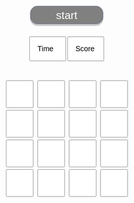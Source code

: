 <html>
<head>
<script async src="https://www.googletagmanager.com/gtag/js?id=G-FS3WN7E3DE"></script>
<script>
  window.dataLayer = window.dataLayer || [];
  function gtag(){dataLayer.push(arguments);}
  gtag('js', new Date());

  gtag('config', 'G-FS3WN7E3DE');
</script>
<meta http-equiv="content-type" content="text/html; charset=UTF-8">
<style>
input[type=checkbox] {
    width: 75px;
    height: 75px;
    vertical-align: middle;
}
.start{
  width: 200px;
  padding: 25px;
  box-sizing: border-box;
  border: 1px solid #68779a;
  background: #cbe8fa;
  cursor: pointer;
  text-decoration: none;
  display: block;
  background: gray;
  color: #fff;
  height: 50px;
  border-radius: 20px;
  line-height: 40px;
  align-items: center;
  padding: 10px 0;
  line-height: 1;
  font-size: 30px;
  margin-top: 350px;
  box-shadow: 0 5px 0 rgba(0, 0, 0, 0.2);
  width: 200px;
}
.ana2{
    width: 100px;
    padding: 20px;
    font-size: 20px; 
}
.ana{
    margin: 50px;
}
</style>
<script>
window.onload = function() {
	var startTime;
	var time;

	function start() {
		for (var i = 0; i < document.moguratataki.ana.length; ++i) {
			document.moguratataki.ana[i].disabled = true;
			document.moguratataki.ana[i].checked = false;
		}
		startTime = Date.now();
		document.moguratataki.point.value = 0;
		document.moguratataki.start.disabled = true;
		tokei();
		mogura();
	}

	function tokei() {
		time = Math.floor((Date.now() - startTime) / 1000);
		if (time >= 30) {
			for (var i = 0; i < document.moguratataki.ana.length; ++i) {
				document.moguratataki.ana[i].disabled = true;
			}
			document.moguratataki.time.value = 30;
			alert('ぷっww ' + document.moguratataki.point.value + '匹WWWWW');
			document.moguratataki.start.disabled = false;
			return;
		}
		document.moguratataki.time.value = time;
		setTimeout(tokei, 300);
	}

	function mogura() {
		if (time < 30) {
			document.moguratataki.time.value = time;
			for (var i = 0; i < document.moguratataki.ana.length; ++i) {
				document.moguratataki.ana[i].disabled = true;
				document.moguratataki.ana[i].checked = false;
			}
			for (var i = 0; i < 4; ++i) {
				var j = Math.floor(document.moguratataki.ana.length * Math.random());
				document.moguratataki.ana[j].disabled = false;
				document.moguratataki.ana[j].checked = true;
			}
			setTimeout(mogura, 950);
		}
	}

	function tataku(e) {
		if (!e.target.disabled) {
			e.target.disabled = true;
			document.moguratataki.point.value = +document.moguratataki.point.value + 1;
		}
	}

	document.moguratataki.start.addEventListener('click', start);
	for (var i = 0; i < document.moguratataki.ana.length; ++i) {
		document.moguratataki.ana[i].addEventListener('click', tataku);
	}
}
</script>
</head>
<body>
<center>
	<form name="moguratataki">
		<input type="button" name="start" value="start" class="start">
		<br>
		<br>
		<input type="text" name="time" value="Time" size="4" class="ana2" readonly>
		<input type="text" name="point" value="Score" size="4" class="ana2" readonly>
		<div style="margin:50px;">
			<input type="checkbox" name="ana">
			<input type="checkbox" name="ana">
			<input type="checkbox" name="ana">
			<input type="checkbox" name="ana">
			<br>
			<input type="checkbox" name="ana">
			<input type="checkbox" name="ana">
			<input type="checkbox" name="ana">
			<input type="checkbox" name="ana">
                        <br>
                        <input type="checkbox" name="ana">
			<input type="checkbox" name="ana">
			<input type="checkbox" name="ana">
			<input type="checkbox" name="ana">
                        <br> 
                        <input type="checkbox" name="ana">
			<input type="checkbox" name="ana">
			<input type="checkbox" name="ana">
			<input type="checkbox" name="ana">
		</div>
	</form>
</center>
</body>
</html>
